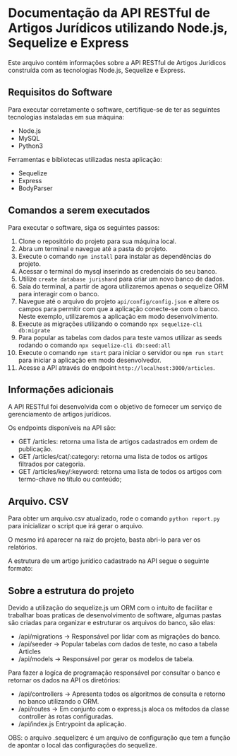 # Documentação da API RESTful de Artigos Jurídicos utilizando Node.js, Sequelize e Express

Este arquivo contém informações sobre a API RESTful de Artigos Jurídicos construída com as tecnologias Node.js, Sequelize e Express.

## Requisitos do Software

Para executar corretamente o software, certifique-se de ter as seguintes tecnologias instaladas em sua máquina:

- Node.js
- MySQL
- Python3

Ferramentas e bibliotecas utilizadas nesta aplicação:

- Sequelize
- Express
- BodyParser

## Comandos a serem executados

Para executar o software, siga os seguintes passos:

1. Clone o repositório do projeto para sua máquina local.
2. Abra um terminal e navegue até a pasta do projeto.
3. Execute o comando `npm install` para instalar as dependências do projeto.
4. Acessar o terminal do mysql inserindo as credenciais do seu banco.
5. Utilize `create database jurishand` para criar um novo banco de dados.
6. Saia do terminal, a partir de agora utilizaremos apenas o sequelize ORM para interagir com o banco.
7. Navegue até o arquivo do projeto `api/config/config.json` e altere os campos para permitir com que a aplicação conecte-se com o banco. Neste exemplo, utilizaremos a aplicação em modo desenvolvimento.
8. Execute as migrações utilizando o comando `npx sequelize-cli db:migrate`
9. Para popular as tabelas com dados para teste vamos utilizar as seeds rodando o comando `npx sequelize-cli db:seed:all`
4. Execute o comando `npm start` para iniciar o servidor ou `npm run start` para iniciar a aplicação em modo desenvolvedor.
5. Acesse a API através do endpoint `http://localhost:3000/articles`.


## Informações adicionais

A API RESTful foi desenvolvida com o objetivo de fornecer um serviço de gerenciamento de artigos jurídicos. 

Os endpoints disponíveis na API são:

- GET /articles: retorna uma lista de artigos cadastrados em ordem de publicação.
- GET /articles/cat/:category: retorna uma lista de todos os artigos filtrados por categoria.
- GET /articles/key/:keyword: retorna uma lista de todos os artigos com termo-chave no título ou conteúdo;

## Arquivo. CSV

Para obter um arquivo.csv atualizado, rode o comando `python report.py` para inicializar o script que irá gerar o arquivo.

O mesmo irá aparecer na raiz do projeto, basta abri-lo para ver os relatórios.

A estrutura de um artigo jurídico cadastrado na API segue o seguinte formato:

## Sobre a estrutura do projeto

Devido a utilização do sequelize.js um ORM com o intuito de facilitar e trabalhar boas praticas de desenvolvimento de software, algumas pastas são criadas para organizar e estruturar os arquivos do banco, são elas:
- /api/migrations -> Responsável por lidar com as migrações do banco.
- /api/seeder -> Popular tabelas com dados de teste, no caso a tabela Articles
- /api/models -> Responsável por gerar os modelos de tabela.

Para fazer a logíca de programação responsável por consultar o banco e retornar os dados na API os diretórios:

- /api/controllers -> Apresenta todos os algoritmos de consulta e retorno no banco utilizando o ORM.
- /api/routes -> Em conjunto com o express.js aloca os métodos da classe controller às rotas configuradas.
- /api/index.js Entrypoint da aplicação.

OBS: o arquivo .sequelizerc é um arquivo de configuração que tem a função de apontar o local das configurações do sequelize.